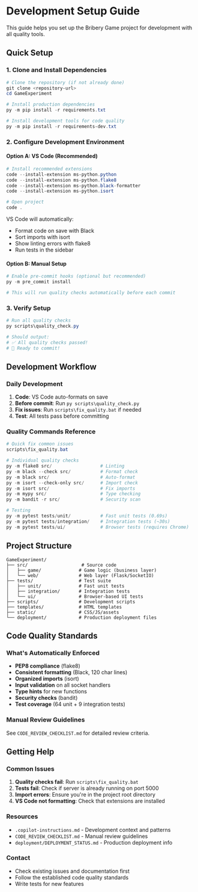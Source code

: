 # Development Setup Guide

This guide helps you set up the Bribery Game project for development with all quality tools.

## Quick Setup

### 1. Clone and Install Dependencies
```powershell
# Clone the repository (if not already done)
git clone <repository-url>
cd GameExperiment

# Install production dependencies
py -m pip install -r requirements.txt

# Install development tools for code quality
py -m pip install -r requirements-dev.txt
```

### 2. Configure Development Environment

#### Option A: VS Code (Recommended)
```powershell
# Install recommended extensions
code --install-extension ms-python.python
code --install-extension ms-python.flake8
code --install-extension ms-python.black-formatter
code --install-extension ms-python.isort

# Open project
code .
```
VS Code will automatically:
- Format code on save with Black
- Sort imports with isort
- Show linting errors with flake8
- Run tests in the sidebar

#### Option B: Manual Setup
```powershell
# Enable pre-commit hooks (optional but recommended)
py -m pre_commit install

# This will run quality checks automatically before each commit
```

### 3. Verify Setup
```powershell
# Run all quality checks
py scripts\quality_check.py

# Should output:
# ✅ All quality checks passed!
# 🎉 Ready to commit!
```

## Development Workflow

### Daily Development
1. **Code**: VS Code auto-formats on save
2. **Before commit**: Run `py scripts\quality_check.py`
3. **Fix issues**: Run `scripts\fix_quality.bat` if needed
4. **Test**: All tests pass before committing

### Quality Commands Reference
```powershell
# Quick fix common issues
scripts\fix_quality.bat

# Individual quality checks
py -m flake8 src/                  # Linting
py -m black --check src/           # Format check
py -m black src/                   # Auto-format
py -m isort --check-only src/      # Import check
py -m isort src/                   # Fix imports
py -m mypy src/                    # Type checking
py -m bandit -r src/               # Security scan

# Testing
py -m pytest tests/unit/           # Fast unit tests (0.69s)
py -m pytest tests/integration/    # Integration tests (~30s)
py -m pytest tests/ui/             # Browser tests (requires Chrome)
```

## Project Structure
```
GameExperiment/
├── src/                    # Source code
│   ├── game/              # Game logic (business layer)
│   └── web/               # Web layer (Flask/SocketIO)
├── tests/                 # Test suite
│   ├── unit/              # Fast unit tests
│   ├── integration/       # Integration tests
│   └── ui/                # Browser-based UI tests
├── scripts/               # Development scripts
├── templates/             # HTML templates
├── static/                # CSS/JS/assets
└── deployment/            # Production deployment files
```

## Code Quality Standards

### What's Automatically Enforced
- **PEP8 compliance** (flake8)
- **Consistent formatting** (Black, 120 char lines)
- **Organized imports** (isort)
- **Input validation** on all socket handlers
- **Type hints** for new functions
- **Security checks** (bandit)
- **Test coverage** (64 unit + 9 integration tests)

### Manual Review Guidelines
See `CODE_REVIEW_CHECKLIST.md` for detailed review criteria.

## Getting Help

### Common Issues
1. **Quality checks fail**: Run `scripts\fix_quality.bat`
2. **Tests fail**: Check if server is already running on port 5000
3. **Import errors**: Ensure you're in the project root directory
4. **VS Code not formatting**: Check that extensions are installed

### Resources
- `.copilot-instructions.md` - Development context and patterns
- `CODE_REVIEW_CHECKLIST.md` - Manual review guidelines
- `deployment/DEPLOYMENT_STATUS.md` - Production deployment info

### Contact
- Check existing issues and documentation first
- Follow the established code quality standards
- Write tests for new features
